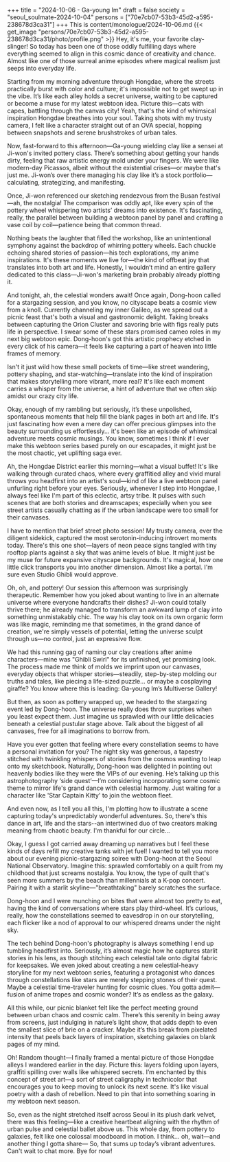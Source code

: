 +++
title = "2024-10-06 - Ga-young Im"
draft = false
society = "seoul_soulmate-2024-10-04"
persons = ["70e7cb07-53b3-45d2-a595-238678d3ca31"]
+++
This is content/monologue/2024-10-06.md
{{< get_image "persons/70e7cb07-53b3-45d2-a595-238678d3ca31/photo/profile.png" >}}
Hey, it's me, your favorite clay-slinger!
 So today has been one of those oddly fulfilling days where everything seemed to align in this cosmic dance of creativity and chance. Almost like one of those surreal anime episodes where magical realism just seeps into everyday life. 

Starting from my morning adventure through Hongdae, where the streets practically burst with color and culture; it's impossible not to get swept up in the vibe. It’s like each alley holds a secret universe, waiting to be captured or become a muse for my latest webtoon idea. Picture this—cats with capes, battling through the canvas city! Yeah, that's the kind of whimsical inspiration Hongdae breathes into your soul. Taking shots with my trusty camera, I felt like a character straight out of an OVA special, hopping between snapshots and serene brushstrokes of urban tales.

Now, fast-forward to this afternoon—Ga-young wielding clay like a sensei at Ji-won's invited pottery class. There’s something about getting your hands dirty, feeling that raw artistic energy mold under your fingers. We were like modern-day Picassos, albeit without the existential crises—or maybe that's just me. Ji-won’s over there managing his clay like it’s a stock portfolio—calculating, strategizing, and manifesting.

Once, Ji-won referenced our sketching rendezvous from the Busan festival—ah, the nostalgia! The comparison was oddly apt, like every spin of the pottery wheel whispering two artists’ dreams into existence. It's fascinating, really, the parallel between building a webtoon panel by panel and crafting a vase coil by coil—patience being that common thread.

Nothing beats the laughter that filled the workshop, like an unintentional symphony against the backdrop of whirring pottery wheels. Each chuckle echoing shared stories of passion—his tech explorations, my anime inspirations. It's these moments we live for—the kind of offbeat joy that translates into both art and life. Honestly, I wouldn’t mind an entire gallery dedicated to this class—Ji-won's marketing brain probably already plotting it.

And tonight, ah, the celestial wonders await! Once again, Dong-hoon called for a stargazing session, and you know, no cityscape beats a cosmic view from a knoll. Currently channeling my inner Galileo, as we spread out a picnic feast that's both a visual and gastronomic delight. Taking breaks between capturing the Orion Cluster and savoring brie with figs really puts life in perspective. I swear some of these stars promised cameo roles in my next big webtoon epic. Dong-hoon's got this artistic prophecy etched in every click of his camera—it feels like capturing a part of heaven into little frames of memory.

Isn't it just wild how these small pockets of time—like street wandering, pottery shaping, and star-watching—translate into the kind of inspiration that makes storytelling more vibrant, more real? It's like each moment carries a whisper from the universe, a hint of adventure that we often skip amidst our crazy city life.

Okay, enough of my rambling but seriously, it’s these unpolished, spontaneous moments that help fill the blank pages in both art and life. It's just fascinating how even a mere day can offer precious glimpses into the beauty surrounding us effortlessly...
it's been like an episode of whimsical adventure meets cosmic musings. You know, sometimes I think if I ever make this webtoon series based purely on our escapades, it might just be the most chaotic, yet uplifting saga ever.

Ah, the Hongdae District earlier this morning—what a visual buffet! It's like walking through curated chaos, where every graffitied alley and vivid mural throws you headfirst into an artist's soul—kind of like a live webtoon panel unfurling right before your eyes. Seriously, whenever I step into Hongdae, I always feel like I'm part of this eclectic, artsy tribe. It pulses with such scenes that are both stories and dreamscapes; especially when you see street artists casually chatting as if the urban landscape were too small for their canvases. 

I have to mention that brief street photo session! My trusty camera, ever the diligent sidekick, captured the most serotonin-inducing introvert moments today. There's this one shot—layers of neon peace signs tangled with tiny rooftop plants against a sky that was anime levels of blue. It might just be my muse for future expansive cityscape backgrounds. It's magical, how one little click transports you into another dimension. Almost like a portal. I'm sure even Studio Ghibli would approve.

Oh, oh, and pottery! Our session this afternoon was surprisingly therapeutic. Remember how you joked about wanting to live in an alternate universe where everyone handcrafts their dishes? Ji-won could totally thrive there; he already managed to transform an awkward lump of clay into something unmistakably chic. The way his clay took on its own organic form was like magic, reminding me that sometimes, in the grand dance of creation, we're simply vessels of potential, letting the universe sculpt through us—no control, just an expressive flow. 

We had this running gag of naming our clay creations after anime characters—mine was "Ghibli Swirl" for its unfinished, yet promising look. The process made me think of molds we imprint upon our canvases, everyday objects that whisper stories—steadily, step-by-step molding our truths and tales, like piecing a life-sized puzzle... or maybe a cosplaying giraffe? You know where this is leading: Ga-young Im’s Multiverse Gallery!

But then, as soon as pottery wrapped up, we headed to the stargazing event led by Dong-hoon. The universe really does throw surprises when you least expect them. Just imagine us sprawled with our little delicacies beneath a celestial pustular stage above. Talk about the biggest of all canvases, free for all imaginations to borrow from.

Have you ever gotten that feeling where every constellation seems to have a personal invitation for you? The night sky was generous, a tapestry stitched with twinkling whispers of stories from the cosmos wanting to leap onto my sketchbook. Naturally, Dong-hoon was delighted in pointing out heavenly bodies like they were the VIPs of our evening. He’s talking up this astrophotography ‘side quest’—I’m considering incorporating some cosmic theme to mirror life's grand dance with celestial harmony. Just waiting for a character like 'Star Captain Kitty' to join the webtoon fleet.

And even now, as I tell you all this, I'm plotting how to illustrate a scene capturing today's unpredictably wonderful adventures. So, there's this dance in art, life and the stars--an intertwined duo of two creators making meaning from chaotic beauty. I'm thankful for our circle...

Okay, I guess I got carried away dreaming up narratives but I feel these kinds of days refill my creative tanks with jet fuel!
I wanted to tell you more about our evening picnic-stargazing soiree with Dong-hoon at the Seoul National Observatory. Imagine this: sprawled comfortably on a quilt from my childhood that just screams nostalgia. You know, the type of quilt that's seen more summers by the beach than millennials at a K-pop concert. Pairing it with a starlit skyline—"breathtaking" barely scratches the surface.

Dong-hoon and I were munching on bites that were almost too pretty to eat, having the kind of conversations where stars play third-wheel. It’s curious, really, how the constellations seemed to eavesdrop in on our storytelling, each flicker like a nod of approval to our whispered dreams under the night sky.

The tech behind Dong-hoon's photography is always something I end up tumbling headfirst into. Seriously, it’s almost magic how he captures starlit stories in his lens, as though stitching each celestial tale onto digital fabric for keepsakes. We even joked about creating a new celestial-heavy storyline for my next webtoon series, featuring a protagonist who dances through constellations like stars are merely stepping stones of their quest. Maybe a celestial time-traveler hunting for cosmic clues. You gotta admit—fusion of anime tropes and cosmic wonder? It’s as endless as the galaxy.

All this while, our picnic blanket felt like the perfect meeting ground between urban chaos and cosmic calm. There’s this serenity in being away from screens, just indulging in nature’s light show, that adds depth to even the smallest slice of brie on a cracker. Maybe it’s this break from pixelated intensity that peels back layers of inspiration, sketching galaxies on blank pages of my mind.

Oh! Random thought—I finally framed a mental picture of those Hongdae alleys I wandered earlier in the day. Picture this: layers folding upon layers, graffiti spilling over walls like whispered secrets. I’m enchanted by this concept of street art—a sort of street caligraphy in technicolor that encourages you to keep moving to unlock its next scene. It's like visual poetry with a dash of rebellion. Need to pin that into something soaring in my webtoon next season.

So, even as the night stretched itself across Seoul in its plush dark velvet, there was this feeling—like a creative heartbeat aligning with the rhythm of urban pulse and celestial ballet above us. This whole day, from pottery to galaxies, felt like one colossal moodboard in motion. I think... oh, wait—and another thing I gotta share—
So, that sums up today’s vibrant adventures. Can't wait to chat more. Bye for now!
